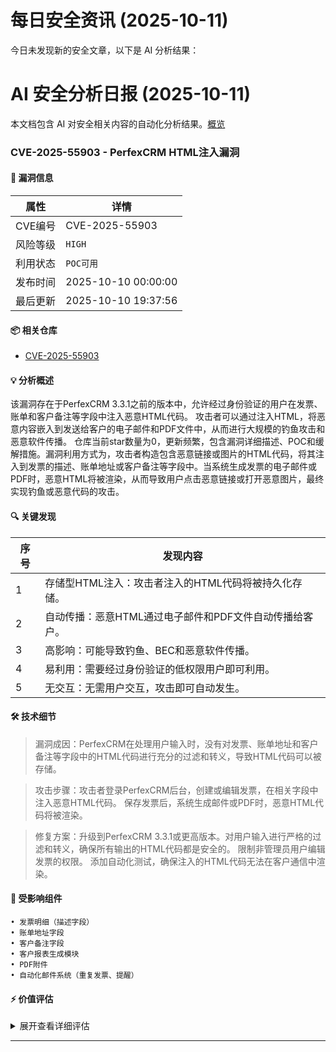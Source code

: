 # 每日安全资讯 (2025-10-11)

今日未发现新的安全文章，以下是 AI 分析结果：

# AI 安全分析日报 (2025-10-11)

本文档包含 AI 对安全相关内容的自动化分析结果。[概览](https://blog.897010.xyz/c/today)


### CVE-2025-55903 - PerfexCRM HTML注入漏洞

#### 📌 漏洞信息

| 属性 | 详情 |
|------|------|
| CVE编号 | CVE-2025-55903 |
| 风险等级 | `HIGH` |
| 利用状态 | `POC可用` |
| 发布时间 | 2025-10-10 00:00:00 |
| 最后更新 | 2025-10-10 19:37:56 |

#### 📦 相关仓库

- [CVE-2025-55903](https://github.com/ajansha/CVE-2025-55903)

#### 💡 分析概述

该漏洞存在于PerfexCRM 3.3.1之前的版本中，允许经过身份验证的用户在发票、账单和客户备注等字段中注入恶意HTML代码。 攻击者可以通过注入HTML，将恶意内容嵌入到发送给客户的电子邮件和PDF文件中，从而进行大规模的钓鱼攻击和恶意软件传播。 仓库当前star数量为0，更新频繁，包含漏洞详细描述、POC和缓解措施。漏洞利用方式为，攻击者构造包含恶意链接或图片的HTML代码，将其注入到发票的描述、账单地址或客户备注等字段中。当系统生成发票的电子邮件或PDF时，恶意HTML将被渲染，从而导致用户点击恶意链接或打开恶意图片，最终实现钓鱼或恶意代码的攻击。

#### 🔍 关键发现

| 序号 | 发现内容 |
|------|----------|
| 1 | 存储型HTML注入：攻击者注入的HTML代码将被持久化存储。 |
| 2 | 自动传播：恶意HTML通过电子邮件和PDF文件自动传播给客户。 |
| 3 | 高影响：可能导致钓鱼、BEC和恶意软件传播。 |
| 4 | 易利用：需要经过身份验证的低权限用户即可利用。 |
| 5 | 无交互：无需用户交互，攻击即可自动发生。 |

#### 🛠️ 技术细节

> 漏洞成因：PerfexCRM在处理用户输入时，没有对发票、账单地址和客户备注等字段中的HTML代码进行充分的过滤和转义，导致HTML代码可以被存储。

> 攻击步骤：攻击者登录PerfexCRM后台，创建或编辑发票，在相关字段中注入恶意HTML代码。 保存发票后，系统生成邮件或PDF时，恶意HTML代码将被渲染。

> 修复方案：升级到PerfexCRM 3.3.1或更高版本。对用户输入进行严格的过滤和转义，确保所有输出的HTML代码都是安全的。 限制非管理员用户编辑发票的权限。 添加自动化测试，确保注入的HTML代码无法在客户通信中渲染。


#### 🎯 受影响组件

```
• 发票明细（描述字段）
• 账单地址字段
• 客户备注字段
• 客户报表生成模块
• PDF附件
• 自动化邮件系统（重复发票、提醒）
```

#### ⚡ 价值评估

<details>
<summary>展开查看详细评估</summary>

该漏洞影响范围广，涉及客户敏感信息，利用难度低，危害程度高，且存在0day风险，具有极高的实战威胁价值。
</details>

---
